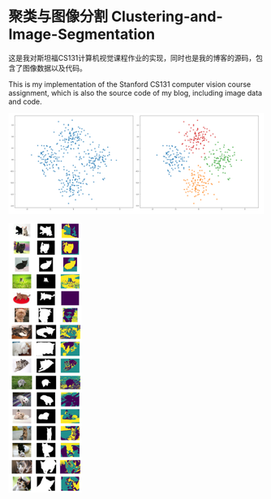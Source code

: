 # 聚类与图像分割 Clustering-and-Image-Segmentation

这是我对斯坦福CS131计算机视觉课程作业的实现，同时也是我的博客的源码，包含了图像数据以及代码。

This is my implementation of the Stanford CS131 computer vision course assignment, which is also the source code of my blog, including image data and code.

![Image text](https://raw.githubusercontent.com/Mercedes1015/Image-For-Readme/master/TIM%E6%88%AA%E5%9B%BE20200421142531.png)

![Image text](https://raw.githubusercontent.com/Mercedes1015/Image-For-Readme/master/%E5%9B%BE%E7%89%871.png)
